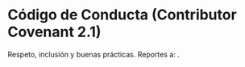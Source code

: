 
# Código de Conducta (Contributor Covenant 2.1)

Respeto, inclusión y buenas prácticas. Reportes a: <contacto del autor>.
